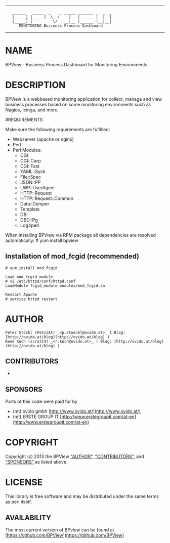 ***********************************************************
       ______   _____  _    _ _____ _______ _  _  _      
       |_____] |_____]  \  /    |   |______ |  |  |      
       |_____] |         \/   __|__ |______ |__|__|      
          MONITORING Business Process Dashboard          
***********************************************************

# NAME

BPView - Business Process Dashboard for Monitoring Environments

# DESCRIPTION

BPView is a webbased monitoring application for collect, manage and view
business processes based on some monitoring environments such as Nagios,
Icinga, and more.

#REQUIREMENTS

Make sure the following requirements are fulfilled:
  * Webserver (apache or nginx)
  * Perl
  * Perl Modules:
    - CGI
    - CGI::Carp
    - CGI::Fast
    - YAML::Syck
    - File::Spec
    - JSON::PP
    - LWP::UserAgent
    - HTTP::Request
    - HTTP::Request::Common
    - Data::Dumper
    - Template
    - DBI
    - DBD::Pg
    - Log4perl
    

When installing BPView via RPM package all dependencies are resolved automatically:
    # yum install bpview

## Installation of mod_fcgid (recommended)

    # yum install mod_fcgid
  
    Load mod_fcgid module
    # vi /etc/httpd/conf/httpd.conf
    LoadModule fcgid_module modules/mod_fcgid.so
  
    Restart Apache
    # service httpd restart



# AUTHOR

    Peter Stöckl (PetziAt) _<p.stoeckl@ovido.at>_ ( Blog: [http://ovido.at/blog](http://ovido.at/blog) )
    René Koch (scrat14) _<r.koch@ovido.at>_ ( Blog: [http://ovido.at/blog](http://ovido.at/blog) )

## CONTRIBUTORS

- 

## SPONSORS

Parts of this code were paid for by

- (mt) ovido gmbh [http://www.ovido.at/](http://www.ovido.at/)
- (mt) ERSTE GROUP IT [http://www.erstegroupit.com/at-en](http://www.erstegroupit.com/at-en)


# COPYRIGHT

Copyright (c) 2013 the BPView ["AUTHOR"](#AUTHOR), ["CONTRIBUTORS"](#CONTRIBUTORS), and ["SPONSORS"](#SPONSORS) as listed above.

# LICENSE

This library is free software and may be distributed under the same terms as perl itself.

## AVAILABILITY

The most current version of BPview can be found at [https://github.com/BPView](https://github.com/BPView)

  

